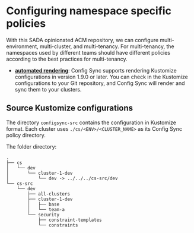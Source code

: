 # Configuring namespace specific policies

With this SADA opinionated ACM repository, we can configure multi-environment, multi-cluster, and multi-tenancy. For multi-tenancy, the namespaces used by different teams should have different policies according to the best practices for multi-tenancy.

- **[automated rendering](automated-rendering/README.md)**:
  Config Sync supports rendering Kustomize configurations in version 1.9.0 or later.
  You can check in the Kustomize configurations to your Git repository,
  and Config Sync will render and sync them to your clusters.

## Source Kustomize configurations

The directory `configsync-src` contains the configuration in Kustomize format. Each cluster uses `./cs/<ENV>/<CLUSTER_NAME>` as its Config Sync policy directory.

The folder directory: 
```
.
├── cs
│   └── dev
│       └── cluster-1-dev
│           └── dev -> ../../../cs-src/dev
└── cs-src
    └── dev
        ├── all-clusters
        ├── cluster-1-dev
        │   ├── base
        │   └── team-a
        └── security
            ├── constraint-templates
            └── constraints
```
